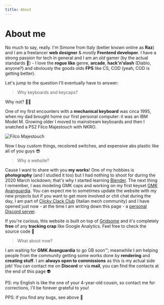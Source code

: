 ```yaml
---
title: About
---
```

# About me

No much to say, really. I'm Simone from Italy (better known online as **Raz**) and I am a freelancer **web designer** & *mostly* **Frontend developer**. I have a strong passion for tech in general and I am an *old* gamer (by the actual standards 🧓) - I love the **rogue like** genre, **arcade**, **hack'n'slash** (Diablo, anyone?) and obviously the goods olds **FPS** like CS, COD (yeah, COD is getting better).

Let's jump to the question I'll eventually have to answer:
> Why keyboards and keycaps?

Why not? 🐱‍👤

One of my first encounters with a **mechanical keyboard** was circa 1995, when my dad brought home our first personal computer: it was an IBM Model M. Growing older I moved to mainstream keyboards and then I snatched a PS2 Filco Majestouch with NKRO.

![Filco Majestouch](/filco-majestouch.jpg)

Now I buy custom things, recolored switches, and expensive abs plastic like all of you guys 😎

> Why a website?

Cause I want to share with you **my works**! One of my hobbies is **photography** (and I studied it too) but I had nothing to shoot for during the 2020 March lockdown; that's why I started learning [Blender](https://www.blender.org/). The next thing I remember, I was modeling GMK caps and working on my first keyset [GMK Avanguardia](https://raz.works/projects/keycaps/gmk-avanguardia). You can expect me to sometimes update the website with my new projects but if you want to get more involved or chit chat during the day, I am part of [Clicky Clack Club](https://discord.gg/H9HCJ4k) (Italian mech community) and I have opened just now - at the time I am writing down this page - a [personal Discord server](https://discord.gg/Mn2Ty3y).

If you're curious, this website is built on top of [Gridsome](https://gridsome.org) and it's completely **free** of any **tracking crap** like Google Analytics. Feel free to check the source code 🤖 

> What about now?

I am waiting for **GMK Avanguardia** to go GB soon™; meanwhile I am helping people from the community getting some works done by **rendering** and **creating stuff**. I am **always open to commissions** as this is my actual side job! You can contact me on **Discord** or via **mail**, you can find the contacts at the end of this page 👽

PS: my English is like the one of your 4-year-old cousin, so contact me for corrections, I'll be forever grateful to you!

PPS: if you find any bugs, see above 🤖
